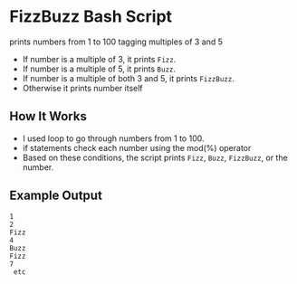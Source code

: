 
# FizzBuzz Bash Script
 prints numbers from 1 to 100 tagging multiples of 3 and 5

- If number is a multiple of 3, it prints `Fizz`.
- If number is a multiple of 5, it prints `Buzz`.
- If number is a multiple of both 3 and 5, it prints `FizzBuzz`.
- Otherwise it prints number itself


## How It Works

- I used loop to go through numbers from 1 to 100.
- if statements check each number using the mod(%) operator 
- Based on these conditions, the script prints `Fizz`, `Buzz`, `FizzBuzz`, or the number.


## Example Output

```
1
2
Fizz
4
Buzz
Fizz
7
 etc
 ```